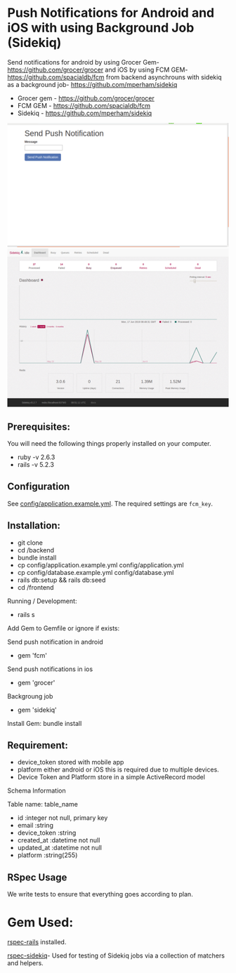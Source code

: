 # Push Notifications for Android and iOS with using Background Job (Sidekiq)

Send notifications for android by using Grocer Gem- https://github.com/grocer/grocer and
iOS by using FCM GEM- https://github.com/spacialdb/fcm from backend asynchrouns with
sidekiq as a background job- https://github.com/mperham/sidekiq

* Grocer gem - https://github.com/grocer/grocer
* FCM GEM - https://github.com/spacialdb/fcm
* Sidekiq - https://github.com/mperham/sidekiq

![Screenshot](doc/send_notifcation.png)
![Screenshot](doc/Sidekiq.png)

## Prerequisites:
You will need the following things properly installed on your computer.
* ruby -v 2.6.3
* rails -v 5.2.3


## Configuration
See [config/application.example.yml](https://github.com/rorong/push_notification/blob/master/config/application.example.yml).
The required settings are `fcm_key`.


## Installation:
* git clone <repository-url>
* cd <repository>/backend
* bundle install
* cp config/application.example.yml config/application.yml
* cp config/database.example.yml config/database.yml
* rails db:setup && rails db:seed
* cd <repository>/frontend

Running / Development:
* rails s

Add Gem to Gemfile or ignore if exists:

Send push notification in android
* gem 'fcm'

Send push notifications in ios
* gem 'grocer'

Backgroung job
* gem 'sidekiq'

Install Gem:
bundle install

## Requirement:
* device_token stored with mobile app
* platform either android or iOS this is required due to multiple devices.
* Device Token and Platform store in a simple ActiveRecord model

Schema Information

Table name: table_name
* id         :integer          not null, primary key
* email      :string
* device_token      :string
* created_at :datetime         not null
* updated_at :datetime         not null
* platform   :string(255)

## RSpec Usage

We write tests to ensure that everything goes according to plan.

# Gem Used:
[rspec-rails](https://github.com/rspec/rspec-rails) installed.

[rspec-sidekiq](https://github.com/philostler/rspec-sidekiq)-
Used for testing of Sidekiq jobs via a collection of matchers and helpers.
